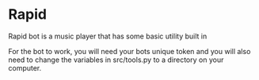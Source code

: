 # Rapid

Rapid bot is a music player that has some basic utility built in

For the bot to work, you will need your bots unique token and you will also need to change the variables in src/tools.py to a directory on your computer.

